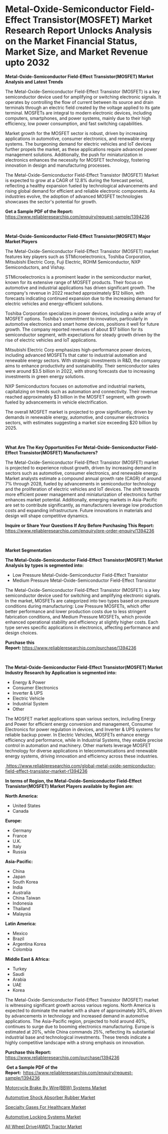 <p><h1>Metal-Oxide-Semiconductor Field-Effect Transistor(MOSFET) Market Research Report Unlocks Analysis on the Market Financial Status, Market Size, and Market Revenue upto 2032</h1></p><p><strong>Metal-Oxide-Semiconductor Field-Effect Transistor(MOSFET) Market Analysis and Latest Trends</strong></p>
<p><p>The Metal-Oxide-Semiconductor Field-Effect Transistor (MOSFET) is a key semiconductor device used for amplifying or switching electronic signals. It operates by controlling the flow of current between its source and drain terminals through an electric field created by the voltage applied to its gate terminal. MOSFETs are integral to modern electronic devices, including computers, smartphones, and power systems, mainly due to their high efficiency, low power consumption, and fast switching capabilities.</p><p>Market growth for the MOSFET sector is robust, driven by increasing applications in automotive, consumer electronics, and renewable energy systems. The burgeoning demand for electric vehicles and IoT devices further propels the market, as these applications require advanced power management solutions. Additionally, the push for miniaturization in electronics enhances the necessity for MOSFET technology, fostering innovation in design and manufacturing processes.</p><p>The Metal-Oxide-Semiconductor Field-Effect Transistor (MOSFET) Market is expected to grow at a CAGR of 12.8% during the forecast period, reflecting a healthy expansion fueled by technological advancements and rising global demand for efficient and reliable electronic components. As industries evolve, the adoption of advanced MOSFET technologies showcases the sector's potential for growth.</p></p>
<p><strong>Get a Sample PDF of the Report:&nbsp;</strong> <a href="https://www.reliableresearchiq.com/enquiry/request-sample/1394236?utm_campaign=104&utm_medium=2&utm_source=Github&utm_content=ia&utm_term=22032025&utm_id=metal-oxide-semiconductor-field-effect-transistormosfet">https://www.reliableresearchiq.com/enquiry/request-sample/1394236</a></p>
<p>&nbsp;</p>
<p><strong>Metal-Oxide-Semiconductor Field-Effect Transistor(MOSFET) Major Market Players</strong></p>
<p><p>The Metal-Oxide-Semiconductor Field-Effect Transistor (MOSFET) market features key players such as STMicroelectronics, Toshiba Corporation, Mitsubishi Electric Corp, Fuji Electric, ROHM Semiconductor, NXP Semiconductors, and Vishay. </p><p>STMicroelectronics is a prominent leader in the semiconductor market, known for its extensive range of MOSFET products. Their focus on automotive and industrial applications has driven significant growth. The company's revenue in 2022 reached approximately $12 billion, with forecasts indicating continued expansion due to the increasing demand for electric vehicles and energy-efficient solutions.</p><p>Toshiba Corporation specializes in power devices, including a wide array of MOSFET options. Toshiba's commitment to innovation, particularly in automotive electronics and smart home devices, positions it well for future growth. The company reported revenues of about $17 billion for its semiconductor segment, with expectations for steady growth driven by the rise of electric vehicles and IoT applications.</p><p>Mitsubishi Electric Corp emphasizes high-performance power devices, including advanced MOSFETs that cater to industrial automation and renewable energy sectors. With strategic investments in R&D, the company aims to enhance productivity and sustainability. Their semiconductor sales were around $3.5 billion in 2022, with strong forecasts due to increasing investments in green energy solutions.</p><p>NXP Semiconductors focuses on automotive and industrial markets, capitalizing on trends such as automation and connectivity. Their revenue reached approximately $3 billion in the MOSFET segment, with growth fueled by advancements in vehicle electrification.</p><p>The overall MOSFET market is projected to grow significantly, driven by demands in renewable energy, automotive, and consumer electronics sectors, with estimates suggesting a market size exceeding $20 billion by 2025.</p></p>
<p>&nbsp;</p>
<p><strong>What Are The Key Opportunities For Metal-Oxide-Semiconductor Field-Effect Transistor(MOSFET) Manufacturers?</strong></p>
<p><p>The Metal-Oxide-Semiconductor Field-Effect Transistor (MOSFET) market is projected to experience robust growth, driven by increasing demand in sectors such as automotive, consumer electronics, and renewable energy. Market analysts estimate a compound annual growth rate (CAGR) of around 7% through 2028, fueled by advancements in semiconductor technology and the proliferation of electric vehicles and IoT devices. The shift towards more efficient power management and miniaturization of electronics further enhances market potential. Additionally, emerging markets in Asia-Pacific are set to contribute significantly, as manufacturers leverage low production costs and expanding infrastructure. Future innovations in materials and design will shape competitive dynamics.</p></p>
<p><strong>Inquire or Share Your Questions If Any Before Purchasing This Report:</strong> <a href="https://www.reliableresearchiq.com/enquiry/pre-order-enquiry/1394236?utm_campaign=104&utm_medium=2&utm_source=Github&utm_content=ia&utm_term=22032025&utm_id=metal-oxide-semiconductor-field-effect-transistormosfet">https://www.reliableresearchiq.com/enquiry/pre-order-enquiry/1394236</a></p>
<p>&nbsp;</p>
<p><strong>Market Segmentation</strong></p>
<p><strong>The Metal-Oxide-Semiconductor Field-Effect Transistor(MOSFET) Market Analysis by types is segmented into:</strong></p>
<p><ul><li>Low Pressure Metal-Oxide-Semiconductor Field-Effect Transistor</li><li>Medium Pressure Metal-Oxide-Semiconductor Field-Effect Transistor</li></ul></p>
<p><p>The Metal-Oxide-Semiconductor Field-Effect Transistor (MOSFET) is a key semiconductor device used for switching and amplifying electronic signals. In the market, MOSFETs are categorized into two types based on pressure conditions during manufacturing: Low Pressure MOSFETs, which offer better performance and lower production costs due to less stringent fabrication conditions, and Medium Pressure MOSFETs, which provide enhanced operational stability and efficiency at slightly higher costs. Each type serves specific applications in electronics, affecting performance and design choices.</p></p>
<p><strong>Purchase this Report:&nbsp;</strong><a href="https://www.reliableresearchiq.com/purchase/1394236?utm_campaign=104&utm_medium=2&utm_source=Github&utm_content=ia&utm_term=22032025&utm_id=metal-oxide-semiconductor-field-effect-transistormosfet">https://www.reliableresearchiq.com/purchase/1394236</a></p>
<p>&nbsp;</p>
<p><strong>The Metal-Oxide-Semiconductor Field-Effect Transistor(MOSFET) Market Industry Research by Application is segmented into:</strong></p>
<p><ul><li>Energy & Power</li><li>Consumer Electronics</li><li>Inverter & UPS</li><li>Electric Vehicle</li><li>Industrial System</li><li>Other</li></ul></p>
<p><p>The MOSFET market applications span various sectors, including Energy and Power for efficient energy conversion and management, Consumer Electronics for power regulation in devices, and Inverter & UPS systems for reliable backup power. In Electric Vehicles, MOSFETs enhance energy efficiency and performance, while in Industrial Systems, they enable precise control in automation and machinery. Other markets leverage MOSFET technology for diverse applications in telecommunications and renewable energy systems, driving innovation and efficiency across these industries.</p></p>
<p><a href="https://www.reliableresearchiq.com/global-metal-oxide-semiconductor-field-effect-transistor-market-r1394236?utm_campaign=104&utm_medium=2&utm_source=Github&utm_content=ia&utm_term=22032025&utm_id=metal-oxide-semiconductor-field-effect-transistormosfet">&nbsp;https://www.reliableresearchiq.com/global-metal-oxide-semiconductor-field-effect-transistor-market-r1394236</a></p>
<p><strong>In terms of Region, the Metal-Oxide-Semiconductor Field-Effect Transistor(MOSFET) Market Players available by Region are:</strong></p>
<p>
    <p> <strong> North America: </strong>
        <ul>
            <li>United States</li>
            <li>Canada</li>
        </ul>
        </p> 
    <p> <strong> Europe: </strong>
        <ul>
            <li>Germany</li>
            <li>France</li>
            <li>U.K.</li>
            <li>Italy</li>
            <li>Russia</li>
        </ul>
        </p> 
    <p> <strong> Asia-Pacific: </strong>
        <ul>
            <li>China</li>
            <li>Japan</li>
            <li>South Korea</li>
            <li>India</li>
            <li>Australia</li>
            <li>China Taiwan</li>
            <li>Indonesia</li>
            <li>Thailand</li>
            <li>Malaysia</li>
        </ul>
        </p> 
    <p> <strong> Latin America: </strong>
        <ul>
            <li>Mexico</li>
            <li>Brazil</li>
            <li>Argentina Korea</li>
            <li>Colombia</li>
        </ul>
        </p> 
    <p> <strong> Middle East & Africa: </strong>
        <ul>
            <li>Turkey</li>
            <li>Saudi</li>
            <li>Arabia</li>
            <li>UAE</li>
            <li>Korea</li>
        </ul>
    </p>
    </p>
<p><p>The Metal-Oxide-Semiconductor Field-Effect Transistor (MOSFET) market is witnessing significant growth across various regions. North America is expected to dominate the market with a share of approximately 30%, driven by advancements in technology and increased demand in automotive applications. The Asia-Pacific region, projected to hold around 40%, continues to surge due to booming electronics manufacturing. Europe is estimated at 20%, while China commands 25%, reflecting its substantial industrial base and technological investments. These trends indicate a highly competitive landscape with a strong emphasis on innovation.</p></p>
<p><strong>Purchase this Report: </strong><a href="https://www.reliableresearchiq.com/purchase/1394236?utm_campaign=104&utm_medium=2&utm_source=Github&utm_content=ia&utm_term=22032025&utm_id=metal-oxide-semiconductor-field-effect-transistormosfet">https://www.reliableresearchiq.com/purchase/1394236</a></p>
<p>&nbsp;<strong>Get a Sample PDF of the Report:&nbsp;&nbsp;</strong><a href="https://www.reliableresearchiq.com/enquiry/request-sample/1394236?utm_campaign=104&utm_medium=2&utm_source=Github&utm_content=ia&utm_term=22032025&utm_id=metal-oxide-semiconductor-field-effect-transistormosfet">https://www.reliableresearchiq.com/enquiry/request-sample/1394236</a></p>
<p><strong></strong></p>
<p><p><a href="https://github.com/kleyderoomes/Market-Research-Report-List-1/blob/main/motorcycle-brake-by-wirebbw-systems-market.md?utm_campaign=104&utm_medium=2&utm_source=Github&utm_content=ia&utm_term=22032025&utm_id=metal-oxide-semiconductor-field-effect-transistormosfet">Motorcycle Brake By Wire(BBW) Systems Market</a></p><p><a href="https://github.com/evraltandre36/Market-Research-Report-List-1/blob/main/automotive-shock-absorber-rubber-market.md?utm_campaign=104&utm_medium=2&utm_source=Github&utm_content=ia&utm_term=22032025&utm_id=metal-oxide-semiconductor-field-effect-transistormosfet">Automotive Shock Absorber Rubber Market</a></p><p><a href="https://github.com/nedzazollo74/Market-Research-Report-List-1/blob/main/specialty-gases-for-healthcare-market.md?utm_campaign=104&utm_medium=2&utm_source=Github&utm_content=ia&utm_term=22032025&utm_id=metal-oxide-semiconductor-field-effect-transistormosfet">Specialty Gases For Healthcare Market</a></p><p><a href="https://github.com/hoppeellia6b/Market-Research-Report-List-1/blob/main/automotive-locking-systems-market.md?utm_campaign=104&utm_medium=2&utm_source=Github&utm_content=ia&utm_term=22032025&utm_id=metal-oxide-semiconductor-field-effect-transistormosfet">Automotive Locking Systems Market</a></p><p><a href="https://github.com/cavushjla/Market-Research-Report-List-1/blob/main/all-wheel-driveawd-tractor-market.md?utm_campaign=104&utm_medium=2&utm_source=Github&utm_content=ia&utm_term=22032025&utm_id=metal-oxide-semiconductor-field-effect-transistormosfet">All Wheel Drive(AWD) Tractor Market</a></p></p>